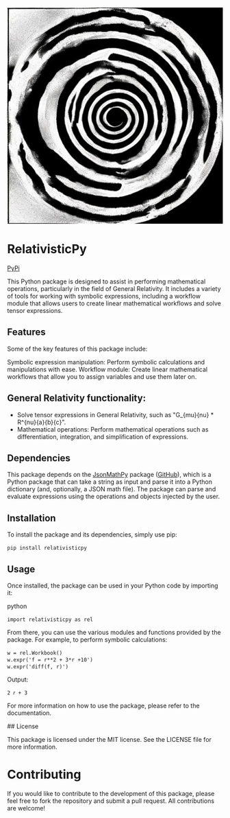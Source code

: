 ![RelativisticPy](./assets/logo.png)

# RelativisticPy

[PyPi](https://pypi.org/project/relativisticpy/)

This Python package is designed to assist in performing mathematical operations, particularly in the field of General Relativity. It includes a variety of tools for working with symbolic expressions, including a workflow module that allows users to create linear mathematical workflows and solve tensor expressions.

## Features

Some of the key features of this package include:

Symbolic expression manipulation: Perform symbolic calculations and manipulations with ease.
Workflow module: Create linear mathematical workflows that allow you to assign variables and use them later on.

## General Relativity functionality: 

- Solve tensor expressions in General Relativity, such as "G_{mu}{nu} * R^{nu}{a}{b}{c}".
- Mathematical operations: Perform mathematical operations such as differentiation, integration, and simplification of expressions.

## Dependencies

This package depends on the [JsonMathPy](https://pypi.org/project/jsonmathpy/) package ([GitHub](https://github.com/cottrellashley/jsonmathpy)), which is a Python package that can take a string as input and parse it into a Python dictionary (and, optionally, a JSON math file). The package can parse and evaluate expressions using the operations and objects injected by the user.

## Installation

To install the package and its dependencies, simply use pip:

```
pip install relativisticpy
```

## Usage

Once installed, the package can be used in your Python code by importing it:

python

```
import relativisticpy as rel
```

From there, you can use the various modules and functions provided by the package. For example, to perform symbolic calculations:

```
w = rel.Workbook()
w.expr('f = r**2 + 3*r +10')
w.expr('diff(f, r)')
```

Output:

```
2 𝑟 + 3
```

For more information on how to use the package, please refer to the documentation.

## License

This package is licensed under the MIT license. See the LICENSE file for more information.

# Contributing

If you would like to contribute to the development of this package, please feel free to fork the repository and submit a pull request. All contributions are welcome!
